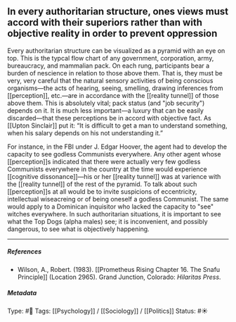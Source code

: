 ## In every authoritarian structure, ones views must accord with their superiors rather than with objective reality in order to prevent oppression  # 

Every authoritarian structure can be visualized as a pyramid with an eye on top. This is the typcal flow chart of any government, corporation, army, bureaucracy, and mammalian pack. On each rung, participants bear a burden of nescience in relation to those above them. That is, they must be very, very careful that the natural sensory activities of being conscious organisms—the acts of hearing, seeing, smelling, drawing inferences from [[perception]], etc.—are in accordance with the [[reality tunnel]] of those above them. This is absolutely vital; pack status (and "job security") depends on it. It is much less important—a luxury that can be easily discarded—that these perceptions be in accord with objective fact. As [[Upton Sinclair]] put it: “It is difficult to get a man to understand something, when his salary depends on his not understanding it.”  

For instance, in the FBI under J. Edgar Hoover, the agent had to develop the capacity to see godless Communists everywhere. Any other agent whose [[perception]]s indicated that there were actually very few godless Communists everywhere in the country at the time would experience [[cognitive dissonance]]—his or her [[reality tunnel]] was at varience with the [[reality tunnel]] of the rest of the pyramid. To talk about such [[perception]]s at all would be to invite suspicions of eccentricity, intellectual wiseacreing or of being oneself a godless Communist. The same would apply to a Dominican inquisitor who lacked the capacity to "see" witches everywhere. In such authoritarian situations, it is important to see what the Top Dogs (alpha males) see; it is inconvenient, and possibly dangerous, to see what is objectively happening. 

___

##### References

- Wilson, A., Robert. (1983). [[Prometheus Rising Chapter 16. The Snafu Principle]] (Location 2965). Grand Junction, Colorado: _Hilaritas Press_.

##### Metadata

Type: #🔴 
Tags: [[Psychology]] / [[Sociology]] / [[Politics]]
Status: #☀️ 